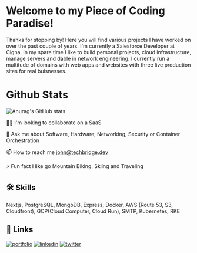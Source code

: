 # Welcome to my Piece of Coding Paradise! 

Thanks for stopping by! Here you will find various projects I have worked on over the past couple of years. I'm currently a Salesforce Developer at Cigna. In my spare time I like to build personal projects, cloud infrastructure, manage servers and dable in network engineering. I currently run a multitude of domains with web apps and websites with three live production sites for real buisnesses. 

# Github Stats

![Anurag's GitHub stats](https://github-readme-stats.vercel.app/api?username=glennanj1&show_icons=true&theme=radical)


👯‍♀️ I'm looking to collaborate on a SaaS

💬 Ask me about Software, Hardware, Networking, Security or Container Orchestration

📫 How to reach me john@techbridge.dev

⚡️ Fun fact I like go Mountain Biking, Skiing and Traveling


## 🛠 Skills
Nextjs, PostgreSQL, MongoDB, Express, Docker, AWS (Route 53, S3, Cloudfront), GCP(Cloud Computer, Cloud Run), SMTP, Kubernetes, RKE

## 🔗 Links
[![portfolio](https://img.shields.io/badge/my_portfolio-000?style=for-the-badge&logo=ko-fi&logoColor=white)](https://techbridge.dev)
[![linkedin](https://img.shields.io/badge/linkedin-0A66C2?style=for-the-badge&logo=linkedin&logoColor=white)](https://https://www.linkedin.com/in/glennan/)
[![twitter](https://img.shields.io/badge/twitter-1DA1F2?style=for-the-badge&logo=twitter&logoColor=white)](https://twitter.com/glennan_dev/)
